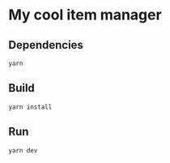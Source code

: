 # My cool item manager

## Dependencies

```
yarn
```

## Build

```
yarn install
```

## Run

```
yarn dev
```
